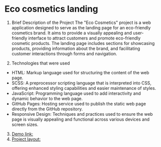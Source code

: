 # Eco cosmetics landing
1. Brief Description of the Project
The "Eco Cosmetics" project is a web application designed to serve as the landing page for an eco-friendly cosmetics brand. It aims to provide a visually appealing and user-friendly interface to attract customers and promote eco-friendly cosmetic products. The landing page includes sections for showcasing products, providing information about the brand, and facilitating customer interactions through forms and navigation.

2. Technologies that were used
  - HTML: Markup language used for structuring the content of the web page.
  - SCSS: A preprocessor scripting language that is interpreted into CSS, offering enhanced styling capabilities and easier maintenance of styles.
  - JavaScript: Programming language used to add interactivity and dynamic behavior to the web page.
  - GitHub Pages: Hosting service used to publish the static web page directly from the GitHub repository.
  - Responsive Design: Techniques and practices used to ensure the web page is visually appealing and functional across various devices and screen sizes.

3. [Demo link:](https://alinaovod.github.io/nice-gadgets-store/)
4. [Project layout:](https://alinaovod.github.io/eco-cosmetics-landing/)

